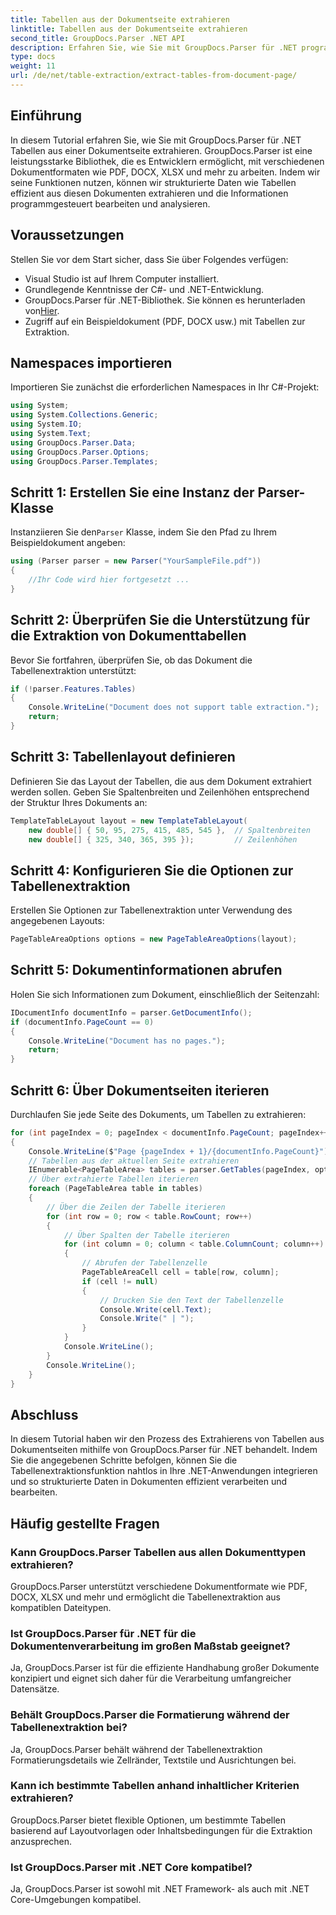 ```yaml
---
title: Tabellen aus der Dokumentseite extrahieren
linktitle: Tabellen aus der Dokumentseite extrahieren
second_title: GroupDocs.Parser .NET API
description: Erfahren Sie, wie Sie mit GroupDocs.Parser für .NET programmgesteuert Tabellen aus Dokumenten extrahieren. Dieses umfassende Tutorial bietet eine Schritt-für-Schritt-Anleitung.
type: docs
weight: 11
url: /de/net/table-extraction/extract-tables-from-document-page/
---
```

## Einführung
In diesem Tutorial erfahren Sie, wie Sie mit GroupDocs.Parser für .NET Tabellen aus einer Dokumentseite extrahieren. GroupDocs.Parser ist eine leistungsstarke Bibliothek, die es Entwicklern ermöglicht, mit verschiedenen Dokumentformaten wie PDF, DOCX, XLSX und mehr zu arbeiten. Indem wir seine Funktionen nutzen, können wir strukturierte Daten wie Tabellen effizient aus diesen Dokumenten extrahieren und die Informationen programmgesteuert bearbeiten und analysieren.
## Voraussetzungen
Stellen Sie vor dem Start sicher, dass Sie über Folgendes verfügen:
- Visual Studio ist auf Ihrem Computer installiert.
- Grundlegende Kenntnisse der C#- und .NET-Entwicklung.
-  GroupDocs.Parser für .NET-Bibliothek. Sie können es herunterladen von[Hier](https://releases.groupdocs.com/parser/net/).
- Zugriff auf ein Beispieldokument (PDF, DOCX usw.) mit Tabellen zur Extraktion.

## Namespaces importieren
Importieren Sie zunächst die erforderlichen Namespaces in Ihr C#-Projekt:
```csharp
using System;
using System.Collections.Generic;
using System.IO;
using System.Text;
using GroupDocs.Parser.Data;
using GroupDocs.Parser.Options;
using GroupDocs.Parser.Templates;
```
## Schritt 1: Erstellen Sie eine Instanz der Parser-Klasse
 Instanziieren Sie den`Parser` Klasse, indem Sie den Pfad zu Ihrem Beispieldokument angeben:
```csharp
using (Parser parser = new Parser("YourSampleFile.pdf"))
{
    //Ihr Code wird hier fortgesetzt ...
}
```
## Schritt 2: Überprüfen Sie die Unterstützung für die Extraktion von Dokumenttabellen
Bevor Sie fortfahren, überprüfen Sie, ob das Dokument die Tabellenextraktion unterstützt:
```csharp
if (!parser.Features.Tables)
{
    Console.WriteLine("Document does not support table extraction.");
    return;
}
```
## Schritt 3: Tabellenlayout definieren
Definieren Sie das Layout der Tabellen, die aus dem Dokument extrahiert werden sollen. Geben Sie Spaltenbreiten und Zeilenhöhen entsprechend der Struktur Ihres Dokuments an:
```csharp
TemplateTableLayout layout = new TemplateTableLayout(
    new double[] { 50, 95, 275, 415, 485, 545 },  // Spaltenbreiten
    new double[] { 325, 340, 365, 395 });         // Zeilenhöhen
```
## Schritt 4: Konfigurieren Sie die Optionen zur Tabellenextraktion
Erstellen Sie Optionen zur Tabellenextraktion unter Verwendung des angegebenen Layouts:
```csharp
PageTableAreaOptions options = new PageTableAreaOptions(layout);
```
## Schritt 5: Dokumentinformationen abrufen
Holen Sie sich Informationen zum Dokument, einschließlich der Seitenzahl:
```csharp
IDocumentInfo documentInfo = parser.GetDocumentInfo();
if (documentInfo.PageCount == 0)
{
    Console.WriteLine("Document has no pages.");
    return;
}
```
## Schritt 6: Über Dokumentseiten iterieren
Durchlaufen Sie jede Seite des Dokuments, um Tabellen zu extrahieren:
```csharp
for (int pageIndex = 0; pageIndex < documentInfo.PageCount; pageIndex++)
{
    Console.WriteLine($"Page {pageIndex + 1}/{documentInfo.PageCount}");
    // Tabellen aus der aktuellen Seite extrahieren
    IEnumerable<PageTableArea> tables = parser.GetTables(pageIndex, options);
    // Über extrahierte Tabellen iterieren
    foreach (PageTableArea table in tables)
    {
        // Über die Zeilen der Tabelle iterieren
        for (int row = 0; row < table.RowCount; row++)
        {
            // Über Spalten der Tabelle iterieren
            for (int column = 0; column < table.ColumnCount; column++)
            {
                // Abrufen der Tabellenzelle
                PageTableAreaCell cell = table[row, column];
                if (cell != null)
                {
                    // Drucken Sie den Text der Tabellenzelle
                    Console.Write(cell.Text);
                    Console.Write(" | ");
                }
            }
            Console.WriteLine();
        }
        Console.WriteLine();
    }
}
```

## Abschluss
In diesem Tutorial haben wir den Prozess des Extrahierens von Tabellen aus Dokumentseiten mithilfe von GroupDocs.Parser für .NET behandelt. Indem Sie die angegebenen Schritte befolgen, können Sie die Tabellenextraktionsfunktion nahtlos in Ihre .NET-Anwendungen integrieren und so strukturierte Daten in Dokumenten effizient verarbeiten und bearbeiten.

## Häufig gestellte Fragen
### Kann GroupDocs.Parser Tabellen aus allen Dokumenttypen extrahieren?
GroupDocs.Parser unterstützt verschiedene Dokumentformate wie PDF, DOCX, XLSX und mehr und ermöglicht die Tabellenextraktion aus kompatiblen Dateitypen.
### Ist GroupDocs.Parser für .NET für die Dokumentenverarbeitung im großen Maßstab geeignet?
Ja, GroupDocs.Parser ist für die effiziente Handhabung großer Dokumente konzipiert und eignet sich daher für die Verarbeitung umfangreicher Datensätze.
### Behält GroupDocs.Parser die Formatierung während der Tabellenextraktion bei?
Ja, GroupDocs.Parser behält während der Tabellenextraktion Formatierungsdetails wie Zellränder, Textstile und Ausrichtungen bei.
### Kann ich bestimmte Tabellen anhand inhaltlicher Kriterien extrahieren?
GroupDocs.Parser bietet flexible Optionen, um bestimmte Tabellen basierend auf Layoutvorlagen oder Inhaltsbedingungen für die Extraktion anzusprechen.
### Ist GroupDocs.Parser mit .NET Core kompatibel?
Ja, GroupDocs.Parser ist sowohl mit .NET Framework- als auch mit .NET Core-Umgebungen kompatibel.